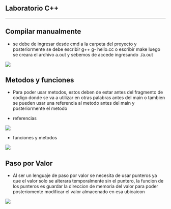 Laboratorio C++
----------------
-------------------

Compilar manualmente
------------------------
+ se debe de ingresar desde cmd a la carpeta del proyecto y posteriormente se debe escribir g++ g- hello.cc
o escribir make luego se creara el archivo a.out y sebemos de accede ingresando ./a.out

![](https://i.imgur.com/oHGrrMn.png)

Metodos y funciones
-------------------
+ Para poder usar metodos, estos deben de estar antes del fragmento de codigo donde se va a utilizar en otras palabras antes del main o tambien se pueden usar una referencia al metodo antes del main y posteriormente el metodo

+ referencias


![](https://i.imgur.com/kZjxDMV.png?1)


+ funciones y metodos


![](https://i.imgur.com/Cp4ZL61.png?1)

Paso por Valor
-----------------
 + Al ser un lenguaje de paso por valor se necesita de usar punteros ya que el valor solo se alterara temporalmente sin el puntero, la funcion de los punteros es guardar la direccion de memoria del valor para poder posteriomente modificar el valor almacenado en esa ubicaicon
 
 ![](https://i.imgur.com/AIL6O4v.png?1)
 
